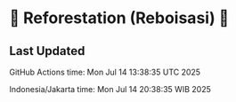 
# 🌳 Reforestation (Reboisasi) 🌲

## Last Updated

GitHub Actions time: Mon Jul 14 13:38:35 UTC 2025

Indonesia/Jakarta time: Mon Jul 14 20:38:35 WIB 2025
